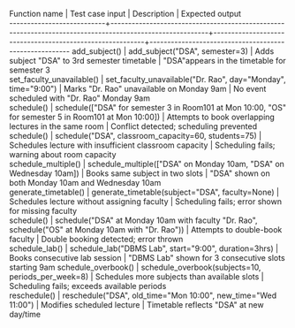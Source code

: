Function name              |  Test case input                                                                                        |  Description                                             |  Expected output                                      
---------------------------+---------------------------------------------------------------------------------------------------------+----------------------------------------------------------+-------------------------------------------------------
add_subject()              |  add_subject("DSA", semester=3)                                                                         |  Adds subject "DSA" to 3rd semester timetable            |  "DSA"appears in the timetable for semester 3         
set_faculty_unavailable()  |  set_faculty_unavailable("Dr. Rao", day="Monday", time="9:00")                                          |  Marks "Dr. Rao" unavailable on Monday 9am               |  No event scheduled with "Dr. Rao" Monday 9am         
schedule()                 |  schedule(["DSA" for semester 3 in Room101 at Mon 10:00, "OS" for semester 5 in Room101 at Mon 10:00])  |  Attempts to book overlapping lectures in the same room  |  Conflict detected; scheduling prevented              
schedule()                 |  schedule("DSA", classroom_capacity=60, students=75)                                                    |  Schedules lecture with insufficient classroom capacity  |  Scheduling fails; warning about room capacity        
schedule_multiple()        |  schedule_multiple(["DSA" on Monday 10am, "DSA" on Wednesday 10am])                                     |  Books same subject in two slots                         |  "DSA" shown on both Monday 10am and Wednesday 10am   
generate_timetable()       |  generate_timetable(subject="DSA", faculty=None)                                                        |  Schedules lecture without assigning faculty             |  Scheduling fails; error shown for missing faculty    
schedule()                 |  schedule("DSA" at Monday 10am with faculty "Dr. Rao", schedule("OS" at Monday 10am with "Dr. Rao"))    |  Attempts to double-book faculty                         |  Double booking detected; error thrown                
schedule_lab()             |  schedule_lab("DBMS Lab", start="9:00", duration=3hrs)                                                  |  Books consecutive lab session                           |  "DBMS Lab" shown for 3 consecutive slots starting 9am
schedule_overbook()        |  schedule_overbook(subjects=10, periods_per_week=8)                                                     |  Schedules more subjects than available slots            |  Scheduling fails; exceeds available periods          
reschedule()               |  reschedule("DSA", old_time="Mon 10:00", new_time="Wed 11:00")                                          |  Modifies scheduled lecture                              |  Timetable reflects "DSA" at new day/time             
